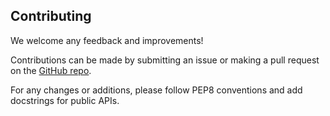 ## Contributing

We welcome any feedback and improvements! 

Contributions can be made by submitting an issue or making a pull request on the [GitHub repo](https://github.com/mackelab/epiphyte).

For any changes or additions, please follow PEP8 conventions and add docstrings for public APIs. 